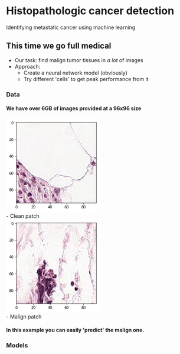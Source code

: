 # Histopathologic cancer detection
Identifying metastatic cancer using machine learning

## This time we go full medical
- Our task: find malign tumor tissues in *a lot* of images
- Approach: 
  - Create a neural network model (obviously)
  - Try different 'cells' to get peak performance from it
  
### Data
#### We have over 6GB of images provided at a 96x96 size
![](https://raw.githubusercontent.com/martzdev/histopathologic-cancer-detection/master/images/clean.png) <br>- Clean patch <br>
![](https://raw.githubusercontent.com/martzdev/histopathologic-cancer-detection/master/images/malign.png) <br>- Malign patch
<br>
#### In this example you can easily 'predict' the malign one.

### Models
